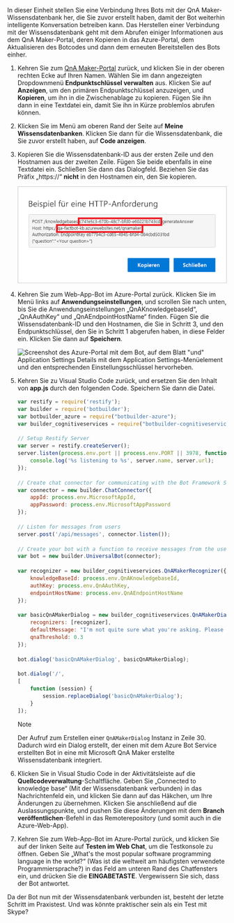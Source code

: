 In dieser Einheit stellen Sie eine Verbindung Ihres Bots mit der QnA Maker-Wissensdatenbank her, die Sie zuvor erstellt haben, damit der Bot weiterhin intelligente Konversation betreiben kann. Das Herstellen einer Verbindung mit der Wissensdatenbank geht mit dem Abrufen einiger Informationen aus dem QnA Maker-Portal, deren Kopieren in das Azure-Portal, dem Aktualisieren des Botcodes und dann dem erneuten Bereitstellen des Bots einher.

1. Kehren Sie zum [QnA Maker-Portal](https://www.qnamaker.ai/) zurück, und klicken Sie in der oberen rechten Ecke auf Ihren Namen. Wählen Sie im dann angezeigten Dropdownmenü **Endpunktschlüssel verwalten** aus. Klicken Sie auf **Anzeigen**, um den primären Endpunktschlüssel anzuzeigen, und **Kopieren**, um ihn in die Zwischenablage zu kopieren. Fügen Sie ihn dann in eine Textdatei ein, damit Sie ihn in Kürze problemlos abrufen können.

1. Klicken Sie im Menü am oberen Rand der Seite auf **Meine Wissensdatenbanken**. Klicken Sie dann für die Wissensdatenbank, die Sie zuvor erstellt haben, auf **Code anzeigen**.

1. Kopieren Sie die Wissensdatenbank-ID aus der ersten Zeile und den Hostnamen aus der zweiten Zeile. Fügen Sie beide ebenfalls in eine Textdatei ein. Schließen Sie dann das Dialogfeld. Beziehen Sie das Präfix „https://“ **nicht** in den Hostnamen ein, den Sie kopieren.

    ![Screenshot des QnA Maker-Portals die Beispiel-HTTP-Anforderung mit dem Endpunkt Wissensdatenbank-ID und Host hervorgehoben.](../media/6-copy-endpoint-info.png)

1. Kehren Sie zum Web-App-Bot im Azure-Portal zurück. Klicken Sie im Menü links auf **Anwendungseinstellungen**, und scrollen Sie nach unten, bis Sie die Anwendungseinstellungen „QnAKnowledgebaseId“, „QnAAuthKey“ und „QnAEndpointHostName“ finden. Fügen Sie die Wissensdatenbank-ID und den Hostnamen, die Sie in Schritt 3, und den Endpunktschlüssel, den Sie in Schritt 1 abgerufen haben, in diese Felder ein. Klicken Sie dann auf **Speichern**.

    ![Screenshot des Azure-Portal mit dem Bot, auf dem Blatt "und" Application Settings Details mit dem Application Settings-Menüelement und den entsprechenden Einstellungsschlüssel hervorheben.](../media/6-enter-app-settings.png)

1. Kehren Sie zu Visual Studio Code zurück, und ersetzen Sie den Inhalt von **app.js** durch den folgenden Code. Speichern Sie dann die Datei.

    ```JavaScript
    var restify = require('restify');
    var builder = require('botbuilder');
    var botbuilder_azure = require("botbuilder-azure");
    var builder_cognitiveservices = require("botbuilder-cognitiveservices");

    // Setup Restify Server
    var server = restify.createServer();
    server.listen(process.env.port || process.env.PORT || 3978, function () {
        console.log('%s listening to %s', server.name, server.url);
    });

    // Create chat connector for communicating with the Bot Framework Service
    var connector = new builder.ChatConnector({
        appId: process.env.MicrosoftAppId,
        appPassword: process.env.MicrosoftAppPassword
    });

    // Listen for messages from users
    server.post('/api/messages', connector.listen());

    // Create your bot with a function to receive messages from the user
    var bot = new builder.UniversalBot(connector);

    var recognizer = new builder_cognitiveservices.QnAMakerRecognizer({
        knowledgeBaseId: process.env.QnAKnowledgebaseId,
        authKey: process.env.QnAAuthKey,
        endpointHostName: process.env.QnAEndpointHostName
    });

    var basicQnAMakerDialog = new builder_cognitiveservices.QnAMakerDialog({
        recognizers: [recognizer],
        defaultMessage: "I'm not quite sure what you're asking. Please ask your question again.",
        qnaThreshold: 0.3
    });

    bot.dialog('basicQnAMakerDialog', basicQnAMakerDialog);

    bot.dialog('/',
    [
        function (session) {
            session.replaceDialog('basicQnAMakerDialog');
        }
    ]);
    ```

    > [!Note]
    > Der Aufruf zum Erstellen einer `QnAMakerDialog` Instanz in Zeile 30. Dadurch wird ein Dialog erstellt, der einen mit dem Azure Bot Service erstellten Bot in eine mit Microsoft QnA Maker erstellte Wissensdatenbank integriert.

1. Klicken Sie in Visual Studio Code in der Aktivitätsleiste auf die **Quellcodeverwaltung**-Schaltfläche. Geben Sie „Connected to knowledge base“ (Mit der Wissensdatenbank verbunden) in das Nachrichtenfeld ein, und klicken Sie dann auf das Häkchen, um Ihre Änderungen zu übernehmen. Klicken Sie anschließend auf die Auslassungspunkte, und pushen Sie diese Änderungen mit dem **Branch veröffentlichen**-Befehl in das Remoterepository (und somit  auch in die Azure-Web-App).

1. Kehren Sie zum Web-App-Bot im Azure-Portal zurück, und klicken Sie auf der linken Seite auf **Testen im Web Chat**, um die Testkonsole zu öffnen. Geben Sie „What's the most popular software programming language in the world?“ (Was ist die weltweit am häufigsten verwendete Programmiersprache?) in das Feld am unteren Rand des Chatfensters ein, und drücken Sie die **EINGABETASTE**. Vergewissern Sie sich, dass der Bot antwortet.

Da der Bot nun mit der Wissensdatenbank verbunden ist, besteht der letzte Schritt im Praxistest. Und was könnte praktischer sein als ein Test mit Skype?
